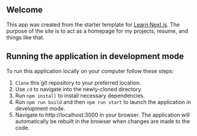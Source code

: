 ## Welcome

This app was created from the starter template for [Learn Next.js](https://nextjs.org/learn).
The purpose of the site is to act as a homepage for my projects, resume, and things like that.

## Running the application in development mode

To run this application locally on your computer follow these steps:
1. `Clone` this git repository to your preferred location.
2. Use `cd` to navigate into the newly-cloned directory.
3. Run `npm install` to install necessary dependencies.
4. Run `npm run build` and then `npm run start` to launch the application in development mode.
5. Navigate to http://localhost:3000 in your browser. The application will automatically be rebuilt in the browser when changes are made to the code.